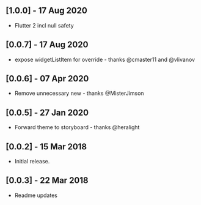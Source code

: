 ## [1.0.0] - 17 Aug 2020
* Flutter 2 incl null safety

## [0.0.7] - 17 Aug 2020
* expose widgetListItem for override - thanks @cmaster11 and @vlivanov

## [0.0.6] - 07 Apr 2020
* Remove unnecessary new - thanks @MisterJimson

## [0.0.5] - 27 Jan 2020
* Forward theme to storyboard - thanks @heralight

## [0.0.2] - 15 Mar 2018
* Initial release.

## [0.0.3] - 22 Mar 2018
* Readme updates
